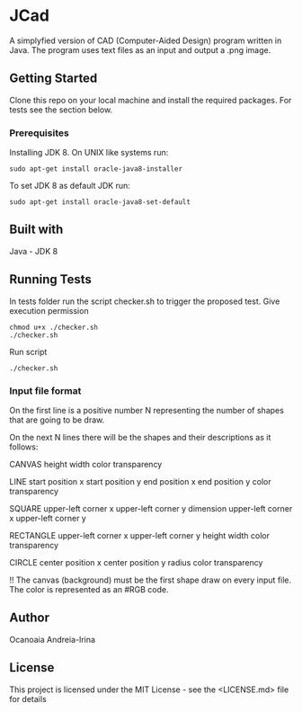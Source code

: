 # JCad
A simplyfied version of CAD (Computer-Aided Design) program written in Java. 
The program uses text files as an input and output a .png image.

## Getting Started
Clone this repo on your local machine and install the required packages.
For tests see the section below.

### Prerequisites
Installing JDK 8.
On UNIX like systems run:
```
sudo apt-get install oracle-java8-installer 
```
To set JDK 8 as default JDK run:
```
sudo apt-get install oracle-java8-set-default 
```

## Built with
Java - JDK 8

## Running Tests
In tests folder run the script checker.sh to trigger the proposed test.
Give execution permission
```
chmod u+x ./checker.sh
./checker.sh
```
Run script
```
./checker.sh
```

### Input file format

On the first line is a positive number N representing the number of shapes
that are going to be draw.

On the next N lines there will be the shapes and their descriptions as it follows:

  CANVAS height width color transparency
  
  LINE start position x start position y end position x end position y color transparency
  
  SQUARE upper-left corner x upper-left corner y dimension upper-left corner x upper-left corner y
  
  RECTANGLE upper-left corner x upper-left corner y  height width color transparency
  
  CIRCLE center position x center position y radius color transparency

!!
The canvas (background) must be the first shape draw on every input file.
The color is represented as an #RGB code.


## Author
Ocanoaia Andreia-Irina

## License
This project is licensed under the MIT License - see the <LICENSE.md> file for details
